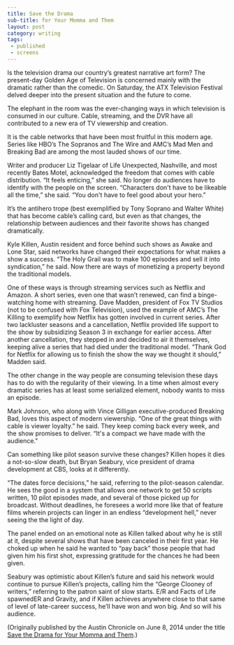 ```yaml
---
title: Save the Drama
sub-title: for Your Momma and Them
layout: post
category: writing
tags:
 - published
 - screens
---
```

Is the television drama our country’s greatest narrative art form? The present-day Golden Age of Television is concerned mainly with the dramatic rather than the comedic. On Saturday, the ATX Television Festival delved deeper into the present situation and the future to come.

The elephant in the room was the ever-changing ways in which television is consumed in our culture. Cable, streaming, and the DVR have all contributed to a new era of TV viewership and creation.

It is the cable networks that have been most fruitful in this modern age. Series like HBO’s The Sopranos and The Wire and AMC’s Mad Men and Breaking Bad are among the most lauded shows of our time.

Writer and producer Liz Tigelaar of Life Unexpected, Nashville, and most recently Bates Motel, acknowledged the freedom that comes with cable distribution. “It feels enticing,” she said. No longer do audiences have to identify with the people on the screen. “Characters don't have to be likeable all the time,” she said. “You don't have to feel good about your hero.”

It’s the antihero trope (best exemplified by Tony Soprano and Walter White) that has become cable’s calling card, but even as that changes, the relationship between audiences and their favorite shows has changed dramatically.

Kyle Killen, Austin resident and force behind such shows as Awake and Lone Star, said networks have changed their expectations for what makes a show a success. “The Holy Grail was to make 100 episodes and sell it into syndication,” he said. Now there are ways of monetizing a property beyond the traditional models.

One of these ways is through streaming services such as Netflix and Amazon. A short series, even one that wasn’t renewed, can find a binge-watching home with streaming. Dave Madden, president of Fox TV Studios (not to be confused with Fox Television), used the example of AMC’s The Killing to exemplify how Netflix has gotten involved in current series. After two lackluster seasons and a cancellation, Netflix provided life support to the show by subsidizing Season 3 in exchange for earlier access. After another cancellation, they stepped in and decided to air it themselves, keeping alive a series that had died under the traditional model. “Thank God for Netflix for allowing us to finish the show the way we thought it should,” Madden said.

The other change in the way people are consuming television these days has to do with the regularity of their viewing. In a time when almost every dramatic series has at least some serialized element, nobody wants to miss an episode.

Mark Johnson, who along with Vince Gilligan executive-produced Breaking Bad, loves this aspect of modern viewership. “One of the great things with cable is viewer loyalty.” he said. They keep coming back every week, and the show promises to deliver. “It's a compact we have made with the audience."

Can something like pilot season survive these changes? Killen hopes it dies a not-so-slow death, but Bryan Seabury, vice president of drama development at CBS, looks at it differently.

“The dates force decisions,” he said, referring to the pilot-season calendar. He sees the good in a system that allows one network to get 50 scripts written, 10 pilot episodes made, and several of those picked up for broadcast. Without deadlines, he foresees a world more like that of feature films wherein projects can linger in an endless “development hell,” never seeing the the light of day.

The panel ended on an emotional note as Killen talked about why he is still at it, despite several shows that have been canceled in their first year. He choked up when he said he wanted to “pay back” those people that had given him his first shot, expressing gratitude for the chances he had been given.

Seabury was optimistic about Killen’s future and said his network would continue to pursue Killen’s projects, calling him the “George Clooney of writers,” referring to the patron saint of slow starts. E/R and Facts of Life spawnedER and Gravity, and if Killen achieves anywhere close to that same of level of late-career success, he’ll have won and won big. And so will his audience.


(Originally published by the Austin Chronicle on June 8, 2014 under the title [Save the Drama for Your Momma and Them](http://www.austinchronicle.com/daily/screens/2014-06-08/save-the-drama-for-your-momma-and-them/).)